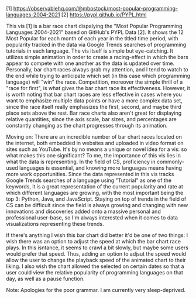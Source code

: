 [1] https://observablehq.com/@mbostock/most-popular-programming-languages-2004-2021
[2] https://pypl.github.io/PYPL.html

This vis [1] is a bar race chart dispalying the "Most Popular Programming Languages 2004-2021" based on GitHub's PYPL Data [2]. It shows the 12 Most Popular for each month of each year in the titled time period, with popularity tracked in the data via Google Trends searches of programming tutorials in each language. The vis itself is simple but eye-catching. It utilizes simple animation in order to create a racing-effect in which the bars appear to compete with one another as the data is updated over time. Personally, bar chart races always grab my attention, and I tend to watch to the end while trying to anticipate which set (in this case which programming language) will "win" the race. Competition, moreover the simple thrill of a "race for first", is what gives the bar chart race its effectiveness. However, it is worth noting that bar chart races are less effective in cases where you want to emphasize multiple data points or have a more complex data set, since the race itself really emphasizes the first, second, and maybe third place sets above the rest. Bar race charts also aren't great for displaying relative quantities, since the axis scale, bar sizes, and percentages are constantly changing as the chart progresses through its animation.

Moving on: There are an incredible number of bar chart races located on the internet, both embedded in websites and uploaded in video format on sites such as YouTube. It's by no means a unique or novel idea for a vis: so what makes this one significant? To me, the importance of this vis lies in what the data is representing. In the field of CS, proficiency in commonly-used languages is essential, and knowing more languages means having more work opportunities. Since the data represented in this vis tracks Google Trends searches of a language using "Tutorial" as one of the keywords, it is a great representation of the current popularity and rate at which different languages are growing, with the most important being the top 3: Python, Java, and JavaScript. Staying on top of trends in the field of CS can be difficult since the field is always growing and changing with new innovations and discoveries added onto a massive personal and professional user-base, so I'm always interested when it comes to data visualizations representing these trends.

If there's anything I wish this bar chart did better it'd be one of two things:
I wish there was an option to adjust the speed at which the bar chart race plays. In this isntance, it seems to crawl a bit slowly, but maybe some users would prefer that speed. Thus, adding an option to adjsut the speed would allow the user to change the playback speed of the animated chart to their liking.
I also wish the chart allowed the selected on certain dates so that a user could view the relative popularity of programming languages on that day, as well as a pause function.

Note: Apologies for the poor grammar. I am currently very sleep-deprived.
